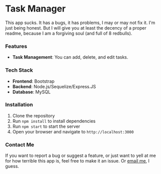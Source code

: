 # Task Manager
This app sucks. It has a bugs, it has problems, I may or may not fix it. I'm just being honest. But I will give you at least the decency of a proper readme, because I am a forgiving soul (and full of 8 redbulls).

### Features
- **Task Management**: You can add, delete, and edit tasks.

### Tech Stack
- **Frontend**: Bootstrap
- **Backend**: Node.js/Sequelize/Express.JS
- **Database**: MySQL

### Installation
1. Clone the repository
2. Run `npm install` to install dependencies
3. Run `npm start` to start the server
4. Open your browser and navigate to `http://localhost:3000`

### Contact Me
If you want to report a bug or suggest a feature, or just want to yell at me for how terrible this app is, feel free to make it an issue. Or [email me](mailto:ddelucalyons@gmail.com), I guess.